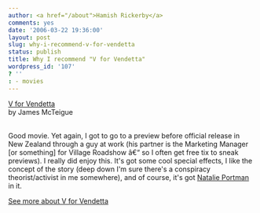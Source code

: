 ```yaml
---
author: <a href="/about">Hamish Rickerby</a>
comments: yes
date: '2006-03-22 19:36:00'
layout: post
slug: why-i-recommend-v-for-vendetta
status: publish
title: Why I recommend "V for Vendetta"
wordpress_id: '107'
? ''
: - movies
---
```


<div>
<div><a href="http://www.allconsuming.net/item/view/45198"><img src="http://images.amazon.com/images/P/B00005JOE8.01._SCTHUMBZZZ_.jpg" alt="" /></a></div>
<div><a href="http://www.allconsuming.net/item/view/45198">V for Vendetta</a></div>
<div>by James McTeigue</div>
 
<div>

Good movie.  Yet again, I got to go to a preview before official release in New Zealand through a guy at work (his partner is the Marketing Manager [or something] for Village Roadshow â€“ so I often get free tix to sneak previews).  I really did enjoy this.  It's got some cool special effects, I like the concept of the story (deep down I'm sure there's a conspiracy theorist/activist in me somewhere), and of course, it's got <a href="http://www.43people.com/profile/view/97400">Natalie Portman</a> in it.

</div>
<div><a href="http://www.allconsuming.net/person/rickerbh/45198">
See more about V for Vendetta</a></div>
</div>